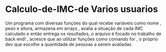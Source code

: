 # Calculo-de-IMC-de Varios usuarios
Um programa com diversas funções do qual recebe variáveis como nome , peso e altura, armazena em arrays , avalia a situação de cada IMC calculado e então entrega os resultados, o arquivo é focado no trabalho de back end! , acresce que ao utilizar funções como comando for , o próprio dev que escolhe a quantidade de pessoas a serem avaliadas
